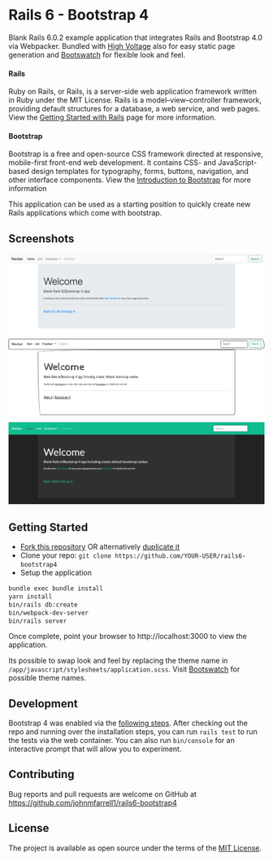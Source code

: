 Rails 6 - Bootstrap 4
========

Blank Rails 6.0.2 example application that integrates Rails and Bootstrap 4.0 via Webpacker.
Bundled with [High Voltage](https://github.com/thoughtbot/high_voltage) also for easy static page generation and [Bootswatch](https://bootswatch.com/) for flexible look and feel.

#### Rails
Ruby on Rails, or Rails, is a server-side web application framework written in Ruby under the MIT License. 
Rails is a model–view–controller framework, providing default structures for a database, a web service, and web pages.
View the [Getting Started with Rails](https://guides.rubyonrails.org/getting_started.html) page for more information.

#### Bootstrap
Bootstrap is a free and open-source CSS framework directed at responsive, mobile-first front-end web development. 
It contains CSS- and JavaScript-based design templates for typography, forms, buttons, navigation, and other interface components.
View the [Introduction to Bootstrap](https://getbootstrap.com/docs/4.0/getting-started/introduction/) for more information

This application can be used as a starting position to quickly create new Rails applications which come with bootstrap.

Screenshots
--------
![Welcome Screenshot](https://raw.githubusercontent.com/johnmfarrell1/rails6-bootstrap4/master/screenshots/default_screenshot.png)
![Sketchy Screenshot](https://raw.githubusercontent.com/johnmfarrell1/rails6-bootstrap4/master/screenshots/sketchy_screenshot.png)
![Darkly Screenshot](https://raw.githubusercontent.com/johnmfarrell1/rails6-bootstrap4/master/screenshots/darkly_screenshot.png)

Getting Started
---

- [Fork this repository](https://github.com/johnmfarrel1/rails6-bootstrap4) OR alternatively [duplicate it](https://help.github.com/en/github/creating-cloning-and-archiving-repositories/duplicating-a-repository)
- Clone your repo: `git clone https://github.com/YOUR-USER/rails6-bootstrap4`
- Setup the application

```
bundle exec bundle install
yarn install
bin/rails db:create
bin/webpack-dev-server
bin/rails server
```

Once complete, point your browser to http://localhost:3000 to view the application.

Its possible to swap look and feel by replacing the theme name in `/app/javascript/stylesheets/application.scss`.
Visit [Bootswatch](https://bootswatch.com/) for possible theme names.

## Development
Bootstrap 4 was enabled via the [following steps](https://gist.github.com/bazzel/2c64e2e5804077f9a61938a93ed54823).
After checking out the repo and running over the installation steps, you can run `rails test` to run the tests via the web container. 
You can also run `bin/console` for an interactive prompt that will allow you to experiment.

## Contributing

Bug reports and pull requests are welcome on GitHub at https://github.com/johnmfarrell1/rails6-bootstrap4

## License

The project is available as open source under the terms of the [MIT License](https://opensource.org/licenses/MIT).